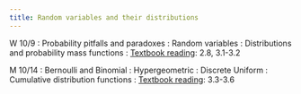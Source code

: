 ```yaml
---
title: Random variables and their distributions
---
```


W 10/9
: Probability pitfalls and paradoxes
: Random variables
: Distributions and probability mass functions
: [Textbook reading](https://drive.google.com/file/d/1VmkAAGOYCTORq1wxSQqy255qLJjTNvBI/view?usp=sharing): 2.8, 3.1-3.2

M 10/14
: Bernoulli and Binomial
: Hypergeometric
: Discrete Uniform
: Cumulative distribution functions
: [Textbook reading](https://drive.google.com/file/d/1VmkAAGOYCTORq1wxSQqy255qLJjTNvBI/view?usp=sharing): 3.3-3.6